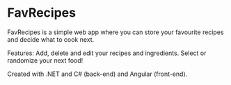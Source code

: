 # FavRecipes

FavRecipes is a simple web app where you can store your favourite recipes and decide what to cook next.

Features: Add, delete and edit your recipes and ingredients. Select or randomize your next food!

Created with .NET and C# (back-end) and Angular (front-end).
